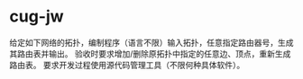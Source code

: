 # cug-jw
给定如下网络的拓扑，编制程序（语言不限）输入拓扑，任意指定路由器号，生成其路由表并输出。
验收时要求增加/删除原拓扑中指定的任意边、顶点，重新生成路由表。
要求开发过程使用源代码管理工具（不限何种具体软件）。

